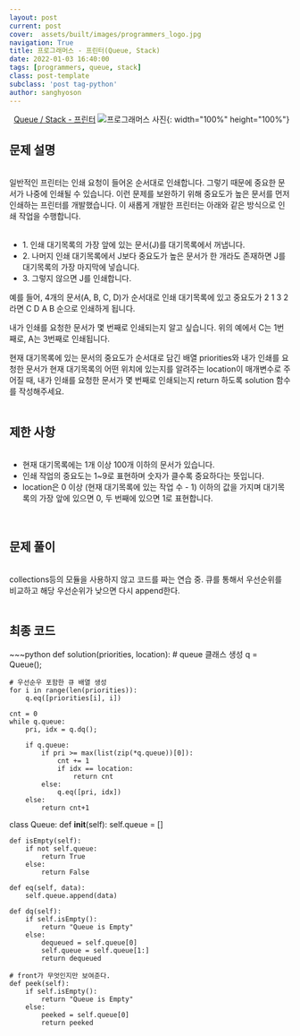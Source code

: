 ```yaml
---
layout: post
current: post
cover:  assets/built/images/programmers_logo.jpg
navigation: True
title: 프로그래머스 - 프린터(Queue, Stack)
date: 2022-01-03 16:40:00
tags: [programmers, queue, stack]
class: post-template
subclass: 'post tag-python'
author: sanghyoson
---
```

<i class="fa fa-search">&nbsp;</i> 
<a href='https://programmers.co.kr/learn/courses/30/lessons/42583'> Queue / Stack - 프린터</a>
![프로그래머스 사진](../assets/built/images/programmers_logo.jpg){: width="100%" height="100%"}

<h2>문제 설명</h2>
<br/>
일반적인 프린터는 인쇄 요청이 들어온 순서대로 인쇄합니다. 그렇기 때문에 중요한 문서가 나중에 인쇄될 수 있습니다. 이런 문제를 보완하기 위해 중요도가 높은 문서를 먼저 인쇄하는 프린터를 개발했습니다. 이 새롭게 개발한 프린터는 아래와 같은 방식으로 인쇄 작업을 수행합니다.
<ul class = 'data-contents'>
<br/>
<li>1. 인쇄 대기목록의 가장 앞에 있는 문서(J)를 대기목록에서 꺼냅니다.</li>
<li>2. 나머지 인쇄 대기목록에서 J보다 중요도가 높은 문서가 한 개라도 존재하면 J를 대기목록의 가장 마지막에 넣습니다.</li>
<li>3. 그렇지 않으면 J를 인쇄합니다.</li>
</ul>

예를 들어, 4개의 문서(A, B, C, D)가 순서대로 인쇄 대기목록에 있고 중요도가 2 1 3 2 라면 C D A B 순으로 인쇄하게 됩니다.

내가 인쇄를 요청한 문서가 몇 번째로 인쇄되는지 알고 싶습니다. 위의 예에서 C는 1번째로, A는 3번째로 인쇄됩니다.

현재 대기목록에 있는 문서의 중요도가 순서대로 담긴 배열 priorities와 내가 인쇄를 요청한 문서가 현재 대기목록의 어떤 위치에 있는지를 알려주는 location이 매개변수로 주어질 때, 내가 인쇄를 요청한 문서가 몇 번째로 인쇄되는지 return 하도록 solution 함수를 작성해주세요.
<br/>
<br/>


<h2>제한 사항</h2>
<ul class = 'data-contents'>
<br/>
<li>현재 대기목록에는 1개 이상 100개 이하의 문서가 있습니다.</li>
<li>인쇄 작업의 중요도는 1~9로 표현하며 숫자가 클수록 중요하다는 뜻입니다.</li>
<li>location은 0 이상 (현재 대기목록에 있는 작업 수 - 1) 이하의 값을 가지며 대기목록의 가장 앞에 있으면 0, 두 번째에 있으면 1로 표현합니다.</li>
</ul>
<br/>
<!-- <h2>출력 형식</h2>
<ul class = 'data-contents'>
<br/>
<li>solution 함수에서는 로그 데이터 lines 배열에 대해 초당 최대 처리량을 리턴한다.</li>
</ul>
<br/> -->

<h2>문제 풀이</h2>
<br/> 
collections등의 모듈을 사용하지 않고 코드를 짜는 연습 중. 큐를 통해서 우선순위를 비교하고 해당 우선순위가 낮으면 다시 append한다.
<br/>
<br/>


<h2>최종 코드</h2>
~~~python
def solution(priorities, location):
    # queue 클래스 생성
    q = Queue();
    
    # 우선순우 포함한 큐 배열 생성
    for i in range(len(priorities)):
        q.eq([priorities[i], i])
        
    cnt = 0
    while q.queue:  
        pri, idx = q.dq();
        
        if q.queue:
            if pri >= max(list(zip(*q.queue))[0]):
                cnt += 1
                if idx == location:
                    return cnt
            else:
                q.eq([pri, idx])
        else:
            return cnt+1
        
class Queue:
    def __init__(self):
        self.queue = []

    def isEmpty(self):
        if not self.queue:
            return True
        else:
            return False

    def eq(self, data):
        self.queue.append(data)

    def dq(self):
        if self.isEmpty():
            return "Queue is Empty"
        else:
            dequeued = self.queue[0]
            self.queue = self.queue[1:]
            return dequeued

    # front가 무엇인지만 보여준다.
    def peek(self):
        if self.isEmpty():
            return "Queue is Empty"
        else:
            peeked = self.queue[0]
            return peeked
~~~